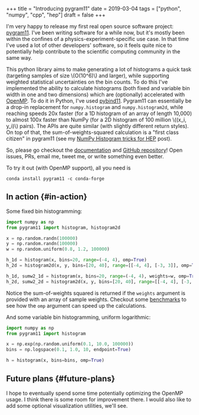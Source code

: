+++
title = "Introducing pygram11"
date = 2019-03-04
tags = ["python", "numpy", "cpp", "hep"]
draft = false
+++

I'm very happy to release my first real open source software
project: [pygram11](https://github.com/drdavis/pygram11). I've been writing software for a while now, but
it's mostly been within the confines of a
physics-experiment-specific use case. In that time I've used a lot
of other developers' software, so it feels quite nice to
potentially help contribute to the scientific computing community
in the same way.

This python library aims to make generating a lot of histograms a
quick task (targeting samples of size \\(O(10^6)\\) and larger), while
supporting weighted statistical uncertainties on the bin counts. To
do this I've implemented the ability to calculate histograms (both
fixed and variable bin width in one and two dimensions) which are
(optionally) accelerated with [OpenMP](https://www.openmp.org/). To do it in Python, I've used
[pybind11](https://github.com/pybind/pybind11). Pygram11 can essentially be a drop-in replacement for
`numpy.histogram` and `numpy.histogram2d`, while reaching speeds
20x faster (for a 1D histogram of an array of length 10,000) to
almost 100x faster than NumPy (for a 2D histogram of 100 million
\\((x\_i, y\_i)\\) pairs). The APIs are quite similar (with slightly
different return styles). On top of that, the
sum-of-weights-squared calculation is a "first class citizen" in
pygram11 (see my [NumPy Histogram tricks for HEP](https://ddavis.io/posts/2018-02-08-numpy-histograms/) post).

So, please go checkout the [documentation](https://pygram11.readthedocs.io/) and [GitHub repository](https://github.com/drdavis/pygram11)!
Open issues, PRs, email me, tweet me, or write something even
better.

To try it out (with OpenMP support), all you need is

```nil
conda install pygram11 -c conda-forge
```


## In action {#in-action}

Some fixed bin histogramming:

```python
import numpy as np
from pygram11 import histogram, histogram2d

x = np.random.randn(100000)
y = np.random.randn(100000)
w = np.random.uniform(0.8, 1.2, 100000)

h_1d = histogram(x, bins=20, range=(-4, 4), omp=True)
h_2d = histogram2d(x, y, bins=[20, 40], range=[[-4, 4], [-3, 3]], omp=True)

h_1d, sumw2_1d = histogram(x, bins=20, range=(-4, 4), weights=w, omp=True)
h_2d, sumw2_2d = histogram2d(x, y, bins=[20, 40], range=[[-4, 4], [-3, 3]], weights=w, omp=True)
```

Notice the sum-of-weights squared is returned if the `weights`
argument is provided with an array of sample weights. Checkout
some [benchmarks](https://pygram11.readthedocs.io/en/stable/purpose.html#some-benchmarks) to see how the `omp` argument can speed up the
calculations.

And some variable bin histogramming, uniform logarithmic:

```python
import numpy as np
from pygram11 import histogram

x = np.exp(np.random.uniform(0.1, 10.0, 100000))
bins = np.logspace(0.1, 1.0, 10, endpoint=True)

h = histogram(x, bins=bins, omp=True)
```


## Future plans {#future-plans}

I hope to eventually spend some time potentially optimizing the
OpenMP usage. I think there is some room for improvement there. I
would also like to add some optional visualization utilities,
we'll see.

